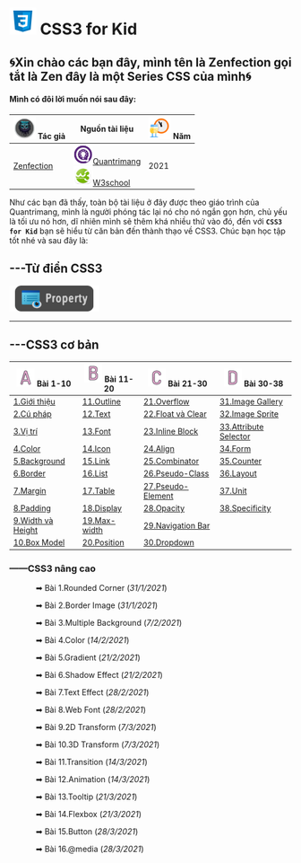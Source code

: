 # ![icons8-css3.png](https://raw.githubusercontent.com/Zenfection/Image/master/2021/01/21-21-56-39-icons8-css3.png) CSS3 for Kid

## 🌀Xin chào các bạn đây, mình tên là Zenfection gọi tắt là Zen đây là một Series CSS của mình🌀

#### Mình có đôi lời muốn nói sau đây:

| <img src="https://raw.githubusercontent.com/Zenfection/Image/master/2021/03/20-14-36-27-logo%20cat.png" title="" alt="logo cat.png" width="40"> Tác giả | Nguồn tài liệu                                                                                                                                                                                                                                                                                                                                                                             | <img src="https://raw.githubusercontent.com/Zenfection/Image/master/2021/03/20-13-59-20-icons8-new_year's_eve.png" title="" alt="icons8-new_year's_eve.png" width="40"> Năm |
| ------------------------------------------------------------------------------------------------------------------------------------------------------- | ------------------------------------------------------------------------------------------------------------------------------------------------------------------------------------------------------------------------------------------------------------------------------------------------------------------------------------------------------------------------------------------ | --------------------------------------------------------------------------------------------------------------------------------------------------------------------------- |
| [Zenfection](https://facebook.com/Zenfection)                                                                                                           | <img src="https://raw.githubusercontent.com/Zenfection/Image/master/2021/07/13-10-12-23-unnamed.png" title="" alt="unnamed.png" width="35">[Quantrimang](http://www.cit.ctu.edu.vn/)<br><img src="https://raw.githubusercontent.com/Zenfection/Image/master/2021/07/13-10-13-19-w3school.png" title="" alt="w3school.png" width="35">[W3school](https://www.w3schools.com/css/default.asp) | 2021                                                                                                                                                                        |

Như các bạn đã thấy, toàn bộ tài liệu ở đây được theo giáo trình của Quantrimang, mình là người phóng tác lại nó cho nó ngắn gọn hơn, chủ yếu là tối ưu nó hơn, dĩ nhiên mình sẽ thêm khá nhiều thứ vào đó, đến với **`CSS3 for Kid`** bạn sẽ hiểu từ căn bản đến thành thạo về CSS3. Chúc bạn học tập tốt nhé và sau đây là: 

## ---Từ điển CSS3

<a href="https://github.com/Zenfection/CSS/blob/master/Reference/Properties.md"><img src="https://raw.githubusercontent.com/Zenfection/Image/master/2021/07/13-13-33-04-property.png" width="160px"><a>

---

## ---CSS3 cơ bản

| ![icons8-a.png](https://raw.githubusercontent.com/Zenfection/Image/master/2021/07/13-10-18-55-icons8-a.png) Bài 1-10 | ![icons8-b.png](https://raw.githubusercontent.com/Zenfection/Image/master/2021/07/13-10-18-56-icons8-b.png) Bài 11-20 | ![icons8-c.png](https://raw.githubusercontent.com/Zenfection/Image/master/2021/07/13-10-18-58-icons8-c.png) Bài 21-30 | ![icons8-d.png](https://raw.githubusercontent.com/Zenfection/Image/master/2021/07/13-10-18-59-icons8-d.png) Bài 30-38 |
| -------------------------------------------------------------------------------------------------------------------- | --------------------------------------------------------------------------------------------------------------------- | --------------------------------------------------------------------------------------------------------------------- | --------------------------------------------------------------------------------------------------------------------- |
| [1.Giới thiệu](https://github.com/Zenfection/CSS/blob/master/BasicCSS/1.Gioithieu.md)                                | [11.Outline](https://github.com/Zenfection/CSS/blob/master/BasicCSS/11.Outline.md)                                    | [21.Overflow](https://github.com/Zenfection/CSS/blob/master/BasicCSS/21.Overflow.md)                                  | [31.Image Gallery](https://github.com/Zenfection/CSS/blob/master/BasicCSS/31.Image%20Gallery.md)                      |
| [2.Cú pháp](https://github.com/Zenfection/CSS/blob/master/BasicCSS/2.Cuphap.md)                                      | [12.Text](https://github.com/Zenfection/CSS/blob/master/BasicCSS/12.Text.md)                                          | [22.Float và Clear](https://github.com/Zenfection/CSS/blob/master/BasicCSS/22.Float%26Clear.md)                       | [32.Image Sprite](https://github.com/Zenfection/CSS/blob/master/BasicCSS/32.Image%20Sprite.md)                        |
| [3.Vị trí](https://github.com/Zenfection/CSS/blob/master/BasicCSS/3.Vitri.md)                                        | [13.Font](https://github.com/Zenfection/CSS/blob/master/BasicCSS/13.Font.md)                                          | [23.Inline Block](https://github.com/Zenfection/CSS/blob/master/BasicCSS/23.Inline%20Block.md)                        | [33.Attribute Selector](https://github.com/Zenfection/CSS/blob/master/BasicCSS/33.Attribute%20Selector.md)            |
| [4.Color](https://github.com/Zenfection/CSS/blob/master/BasicCSS/4.Color.md)                                         | [14.Icon](https://github.com/Zenfection/CSS/blob/master/BasicCSS/14.Icon.md)                                          | [24.Align](https://github.com/Zenfection/CSS/blob/master/BasicCSS/24.Align.md)                                        | [34.Form](https://github.com/Zenfection/CSS/blob/master/BasicCSS/34.Form.md)                                          |
| [5.Background](https://github.com/Zenfection/CSS/blob/master/BasicCSS/5.Background.md)                               | [15.Link](https://github.com/Zenfection/CSS/blob/master/BasicCSS/15.Link.md)                                          | [25.Combinator](https://github.com/Zenfection/CSS/blob/master/BasicCSS/25.Combinator.md)                              | [35.Counter](https://github.com/Zenfection/CSS/blob/master/BasicCSS/35.Counter.md)                                    |
| [6.Border](https://github.com/Zenfection/CSS/blob/master/BasicCSS/6.Border.md)                                       | [16.List](https://github.com/Zenfection/CSS/blob/master/BasicCSS/16.List.md)                                          | [26.Pseudo-Class](https://github.com/Zenfection/CSS/blob/master/BasicCSS/26.Pseudo-Class.md)                          | [36.Layout](https://github.com/Zenfection/CSS/blob/master/BasicCSS/36.Layout.md)                                      |
| [7.Margin](https://github.com/Zenfection/CSS/blob/master/BasicCSS/7.Margin.md)                                       | [17.Table](https://github.com/Zenfection/CSS/blob/master/BasicCSS/17.Table.md)                                        | [27.Pseudo-Element](https://github.com/Zenfection/CSS/blob/master/BasicCSS/27.Pseudo-Element.md)                      | [37.Unit](https://github.com/Zenfection/CSS/blob/master/BasicCSS/37.Unit.md)                                          |
| [8.Padding](https://github.com/Zenfection/CSS/blob/master/BasicCSS/8.Padding.md)                                     | [18.Display](https://github.com/Zenfection/CSS/blob/master/BasicCSS/18.Display.md)                                    | [28.Opacity](https://github.com/Zenfection/CSS/blob/master/BasicCSS/28.Opacity.md)                                    | [38.Specificity](https://github.com/Zenfection/CSS/blob/master/BasicCSS/38.Specificity.md)                            |
| [9.Width và Height](https://github.com/Zenfection/CSS/blob/master/BasicCSS/9.Width%26Height.md)                      | [19.Max-width](https://github.com/Zenfection/CSS/blob/master/BasicCSS/19.Max_width.md)                                | [29.Navigation Bar](https://github.com/Zenfection/CSS/blob/master/BasicCSS/29.Navigation%20Bar.md)                    |                                                                                                                       |
| [10.Box Model](https://github.com/Zenfection/CSS/blob/master/BasicCSS/10.Box%20Model.md)                             | [20.Position](https://github.com/Zenfection/CSS/blob/master/BasicCSS/20.Position.md)                                  | [30.Dropdown](https://github.com/Zenfection/CSS/blob/master/BasicCSS/30.Dropdown.md)                                  |                                                                                                                       |

### ——CSS3 nâng cao

            ➡ Bài 1.Rounded Corner (*31/1/2021*)

            ➡ Bài 2.Border Image (*31/1/2021*)

            ➡ Bài 3.Multiple Background (*7/2/2021*)

            ➡ Bài 4.Color (*14/2/2021*)

            ➡ Bài 5.Gradient (*21/2/2021*)

            ➡ Bài 6.Shadow Effect (*21/2/2021*)

            ➡ Bài 7.Text Effect (*28/2/2021*)

            ➡ Bài 8.Web Font (*28/2/2021*)

            ➡ Bài 9.2D Transform (*7/3/2021*)

            ➡ Bài 10.3D Transform (*7/3/2021*)

            ➡ Bài 11.Transition (*14/3/2021*)

            ➡ Bài 12.Animation (*14/3/2021*)

            ➡ Bài 13.Tooltip (*21/3/2021*)

            ➡ Bài 14.Flexbox (*21/3/2021*)

            ➡ Bài 15.Button (*28/3/2021*)

            ➡ Bài 16.@media (*28/3/2021*)